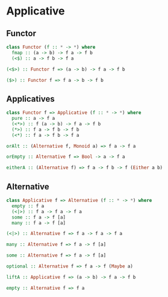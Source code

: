 Applicative
===========

Functor
-------

```haskell
class Functor (f :: * -> *) where
  fmap :: (a -> b) -> f a -> f b
  (<$) :: a -> f b -> f a
```

```haskell
(<$>) :: Functor f => (a -> b) -> f a -> f b
```

```haskell
($>) :: Functor f => f a -> b -> f b
```

Applicatives 
-------

```haskell
class Functor f => Applicative (f :: * -> *) where
  pure :: a -> f a
  (<*>) :: f (a -> b) -> f a -> f b
  (*>) :: f a -> f b -> f b
  (<*) :: f a -> f b -> f a
```

```haskell
orAlt :: (Alternative f, Monoid a) => f a -> f a
```

```haskell
orEmpty :: Alternative f => Bool -> a -> f a
```

```haskell
eitherA :: (Alternative f) => f a -> f b -> f (Either a b)
```

Alternative 
-------

```haskell
class Applicative f => Alternative (f :: * -> *) where
  empty :: f a
  (<|>) :: f a -> f a -> f a
  some :: f a -> f [a]
  many :: f a -> f [a]
```

```haskell
(<|>) :: Alternative f => f a -> f a -> f a
```

```haskell
many :: Alternative f => f a -> f [a]
```

```haskell
some :: Alternative f => f a -> f [a]
```

```haskell
optional :: Alternative f => f a -> f (Maybe a)
```

```haskell
liftA :: Applicative f => (a -> b) -> f a -> f b
```

```haskell
empty :: Alternative f => f a
```

